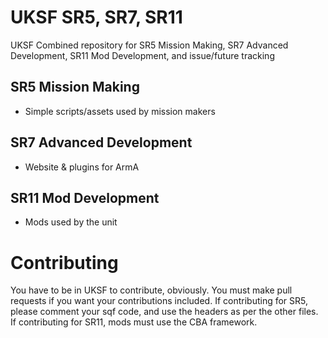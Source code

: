 # UKSF SR5, SR7, SR11
UKSF Combined repository for SR5 Mission Making, SR7 Advanced Development, SR11 Mod Development, and issue/future tracking

## SR5 Mission Making
- Simple scripts/assets used by mission makers

## SR7 Advanced Development
- Website & plugins for ArmA

## SR11 Mod Development
- Mods used by the unit


# Contributing
You have to be in UKSF to contribute, obviously.
You must make pull requests if you want your contributions included.
If contributing for SR5, please comment your sqf code, and use the headers as per the other files.
If contributing for SR11, mods must use the CBA framework.
